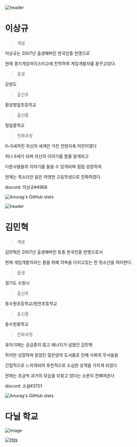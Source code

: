 ![header](https://capsule-render.vercel.app/api?type=rounded&color=gradient&height=200&section=footer&text=이상규&fontSize=100)
# 이상규

>개념

이상규는 2007년 출생해버린 한국인중 한명으로

현재 경기게임마이스터고에 진학하여 게임개발자를 꿈꾸고있다.

>출생

강원도

>출신초

횡성청일초등학교

>출신중

청일중학교

>진화과정

0~5세까진 자신의 세계만 가진 천방지축 어린이였다

허나 6세가 되며 자신의 이야기를 할줄 알게되고

다른사람들의 이야기를 들을 수 있게되며
점점 성장하여

현재는 목소리만 잃은 어엿한 고등학생으로 진화하였다.

discord: 이상규#4968

![Anurag's GitHub stats](https://github-readme-stats.vercel.app/api?username=leo82380&show_icons=true&theme=radical)

![header](https://capsule-render.vercel.app/api?type=rounded&color=gradient&height=200&section=footer&text=김민혁&fontSize=100)

# 김민혁

>개념

김민혁은 2007년 출생해버린 토종 한국인중 한명으로서

현재 게임개발자라는 꿈을 위해 의욕을 다지고있는 한 청소년을 의미한다.

>출생

경기도 수원시

>출신초

동수원초등학교/원천초등학교

>출신중

동수원중학교

>진화과정

유아기때는 궁금증이 많고 에너지가 넘쳤던 김민혁

하지만 성장하며 읽었던 많은양의 도서들로 인해 사회의 무서움을

 간접적으로 느끼게되어 후천적으로 소심한 성격을 가지게 되었다

현재는 조금씩 과거의 모습을 되찾고 있다는 소문이 전해져온다

discord:  소설#3701

![Anurag's GitHub stats](https://github-readme-stats.vercel.app/api?username=novelbug&show_icons=true&theme=radical)

# 다닐 학교

![image](https://user-images.githubusercontent.com/123617758/214807923-11293e10-89a4-46a7-84ca-04409e95132b.png)

[![Hits](https://hits.seeyoufarm.com/api/count/incr/badge.svg?url=https%3A%2F%2Fgithub.com%2Fleo82380%2Fggm_git2&count_bg=%235AB6E8&title_bg=%23000000&icon=&icon_color=%23E7E7E7&title=%EB%B0%A9%EB%AC%B8%EC%9E%90&edge_flat=false)](https://hits.seeyoufarm.com)